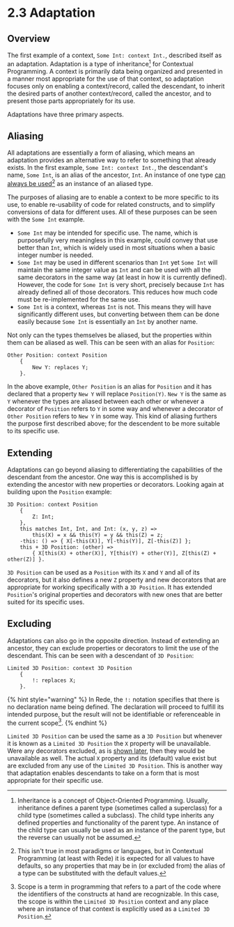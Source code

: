 # 2.3  Adaptation

## Overview

The first example of a context, `Some Int: context Int.`, described itself as an adaptation. Adaptation is a type of inheritance[^1] for Contextual Programming. A context is primarily data being organized and presented in a manner most appropriate for the use of that context, so adaptation focuses only on enabling a context/record, called the descendant, to inherit the desired parts of another context/record, called the ancestor, and to present those parts appropriately for its use.

Adaptations have three primary aspects.



## Aliasing

All adaptations are essentially a form of aliasing, which means an adaptation provides an alternative way to refer to something that already exists. In the first example, `Some Int: context Int.`, the descendant's name, `Some Int`, is an alias of the ancestor, `Int`. An instance of one type [can always be used](#user-content-fn-2)[^2] as an instance of an aliased type.

The purposes of aliasing are to enable a context to be more specific to its use, to enable re-usability of code for related constructs, and to simplify conversions of data for different uses. All of these purposes can be seen with the `Some Int` example.

* `Some Int` may be intended for specific use. The name, which is purposefully very meaningless in this example, could convey that use better than `Int`, which is widely used in most situations when a basic integer number is needed.
* `Some Int` may be used in different scenarios than `Int` yet `Some Int` will maintain the same integer value as `Int` and can be used with all the same decorators in the same way (at least in how it is currently defined). However, the code for `Some Int` is very short, precisely because `Int` has already defined all of those decorators. This reduces how much code must be re-implemented for the same use.
* `Some Int` is a context, whereas `Int` is not. This means they will have significantly different uses, but converting between them can be done easily because `Some Int` is essentially an `Int` by another name.

Not only can the types themselves be aliased, but the properties within them can be aliased as well. This can be seen with an alias for `Position`:

```
Other Position: context Position
    {
        New Y: replaces Y;
    }.
```

In the above example, `Other Position` is an alias for `Position` and it has declared that a property `New Y` will replace `Position(Y)`. `New Y` is the same as `Y` whenever the types are aliased between each other or whenever a decorator of `Position` refers to `Y` in some way and whenever a decorator of `Other Position` refers to `New Y` in some way. This kind of aliasing furthers the purpose first described above; for the descendent to be more suitable to its specific use.



## Extending

Adaptations can go beyond aliasing to differentiating the capabilities of the descendant from the ancestor. One way this is accomplished is by extending the ancestor with new properties or decorators. Looking again at building upon the `Position` example:

```
3D Position: context Position
    {
        Z: Int;
    },
    this matches Int, Int, and Int: (x, y, z) => 
        this(X) = x && this(Y) = y && this(Z) = z;
    -this: () => { X[-this(X)], Y[-this(Y)], Z[-this(Z)] };
    this + 3D Position: (other) => 
        { X[this(X) + other(X)], Y[this(Y) + other(Y)], Z[this(Z) + other(Z)] }.
```

`3D Position` can be used as a `Position` with its `X` and `Y` and all of its decorators, but it also defines a new `Z` property and new decorators that are appropriate for working specifically with a `3D Position`. It has extended `Position`'s original properties and decorators with new ones that are better suited for its specific uses.



## Excluding

Adaptations can also go in the opposite direction. Instead of extending an ancestor, they can exclude properties or decorators to limit the use of the descendant. This can be seen with a descendant of `3D Position`:

```
Limited 3D Position: context 3D Position
    {
        !: replaces X;
    }.
```

{% hint style="warning" %}
In Rede, the `!:` notation specifies that there is no declaration name being defined. The declaration will proceed to fulfill its intended purpose, but the result will not be identifiable or referenceable in the current scope[^3].
{% endhint %}

`Limited 3D Position` can be used the same as a `3D Position` but whenever it is known as a `Limited 3D Position` the `X` property will be unavailable. Were any decorators excluded, as is [shown later](../chapter-3-evaluating-with-operations/3.2-expanding-on-when.md#identifiers-and-execution-order), then they would be unavailable as well. The actual `X` property and its (default) value exist but are excluded from any use of the `Limited 3D Position`. This is another way that adaptation enables descendants to take on a form that is most appropriate for their specific use.

[^1]: Inheritance is a concept of Object-Oriented Programming. Usually, inheritance defines a parent type (sometimes called a superclass) for a child type (sometimes called a subclass). The child type inherits any defined properties and functionality of the parent type. An instance of the child type can usually be used as an instance of the parent type, but the reverse can usually not be assumed.

[^2]: This isn't true in most paradigms or languages, but in Contextual Programming (at least with Rede) it is expected for all values to have defaults, so any properties that may be in (or excluded from) the alias of a type can be substituted with the default values.

[^3]: Scope is a term in programming that refers to a part of the code where the identifiers of the constructs at hand are recognizable. In this case, the scope is within the `Limited 3D Position` context and any place where an instance of that context is explicitly used as a `Limited 3D Position`.
